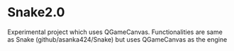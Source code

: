 Snake2.0
========

Experimental project which uses QGameCanvas. Functionalities are same as Snake (github/asanka424/Snake) but uses QGameCanvas as the engine
